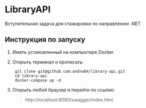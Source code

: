 # LibraryAPI
Вступительная задача для стажировки по направлению .NET

## Инструкция по запуску
1. Иметь установленный на компьютере Docker
2. Открыть терминал и прописать:

        git clone git@github.com:andrw04/library-api.git
        cd library-api
        docker-compose up -d

3. Открыть любой браузер и перейти по ссылке:
    > http://localhost:8080/swagger/index.html